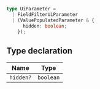 ```ts
type UiParameter =
  | FieldFilterUiParameter
  | (ValuePopulatedParameter & {
      hidden: boolean;
    });
```

## Type declaration

| Name      | Type      |
| --------- | --------- |
| `hidden?` | `boolean` |
